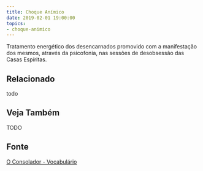 ```yaml
---
title: Choque Anímico
date: 2019-02-01 19:00:00
topics:
- choque-animico
---
```


Tratamento energético dos desencarnados promovido com a manifestação dos mesmos,
através da psicofonia, nas sessões de desobsessão das Casas Espíritas.

## Relacionado
todo

## Veja Também
TODO

## Fonte
[O Consolador - Vocabulário](http://www.oconsolador.com.br/linkfixo/vocabulario/principal.html)


